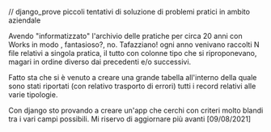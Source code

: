 // django_prove
piccoli tentativi di soluzione di problemi pratici in ambito aziendale

Avendo "informatizzato" l'archivio delle pratiche per circa 20 anni con Works in modo , fantasioso?, no. Tafazziano!
ogni anno venivano raccolti N file relativi a singola pratica, il tutto con colonne tipo che si riproponevano, magari in ordine diverso dai precedenti e/o successivi.

Fatto sta che si è venuto a creare una grande tabella all'interno della quale sono stati riportati (con relativo trasporto di errori) tutti i record relativi alle varie tipologie.

Con django sto provando a creare un'app che cerchi con criteri molto blandi tra i vari campi possibili.
Mi riservo di aggiornare più avanti [09/08/2021]
